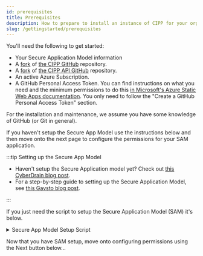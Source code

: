 ```yaml
---
id: prerequisites
title: Prerequisites
description: How to prepare to install an instance of CIPP for your organisation.
slug: /gettingstarted/prerequisites
---
```


You'll need the following to get started:

* Your Secure Application Model information
* A [fork](https://docs.github.com/en/get-started/quickstart/fork-a-repo) of [the CIPP GitHub](https://github.com/KelvinTegelaar/CIPP) repository.
* A [fork](https://docs.github.com/en/get-started/quickstart/fork-a-repo) of [the CIPP API GitHub](https://github.com/KelvinTegelaar/CIPP-API) repository.
* An active Azure Subscription.
* A GitHub Personal Access Token. You can find instructions on what you need and the minimum permissions to do this [in Microsoft's Azure Static Web Apps documentation](https://docs.microsoft.com/en-us/azure/static-web-apps/publish-azure-resource-manager?tabs=azure-cli#create-a-github-personal-access-token). You only need to follow the "Create a GitHub Personal Access Token" section.

For the installation and maintenance, we assume you have some knowledge of GitHub (or Git in general).

If you haven't setup the Secure App Model use the instructions below and then move onto the next page to configure the permissions for your SAM application.

:::tip Setting up the Secure App Model

* Haven't setup the Secure Application model yet? Check out [this CyberDrain blog post](https://www.cyberdrain.com/connect-to-exchange-online-automated-when-mfa-is-enabled-using-the-secureapp-model/).
* For a step-by-step guide to setting up the Secure Application Model, see [this Gavsto blog post](https://www.gavsto.com/secure-application-model-for-the-layman-and-step-by-step/).

:::

If you just need the script to setup the Secure Application Model (SAM) it's below.

<details><summary>Secure App Model Setup Script</summary>
<p>

```powershell title="New-SAMAzureADApplication.ps1"
Param(
  [Parameter(Mandatory = $false)]
  [switch]$ConfigurePreconsent,
  [Parameter(Mandatory = $true)]
  [string]$DisplayName,
  [Parameter(Mandatory = $false)]
  [string]$TenantId
)

$ErrorActionPreference = "Stop"

# Check if the Azure AD PowerShell module has already been loaded.
if ( ! ( Get-Module AzureAD ) ) {
  # Check if the Azure AD PowerShell module is installed.
  if ( Get-Module -ListAvailable -Name AzureAD ) {
    # The Azure AD PowerShell module is not load and it is installed. This module
    # must be loaded for other operations performed by this script.
    Write-Host -ForegroundColor Green "Loading the Azure AD PowerShell module..."
    Import-Module AzureAD
  } else {
    Install-Module AzureAD
  }
}

try {
  Write-Host -ForegroundColor Green "When prompted please enter the appropriate credentials... Warning: Window might have pop-under in VSCode"
  if([string]::IsNullOrEmpty($TenantId)) {
    Connect-AzureAD | Out-Null
    $TenantId = $(Get-AzureADTenantDetail).ObjectId
  } else {
    Connect-AzureAD -TenantId $TenantId | Out-Null
  }
} catch [Microsoft.Azure.Common.Authentication.AadAuthenticationCanceledException] {
  # The authentication attempt was canceled by the end-user. Execution of the script should be halted.
  Write-Host -ForegroundColor Yellow "The authentication attempt was canceled. Execution of the script will be halted..."
  Exit
} catch {
  # An unexpected error has occurred. The end-user should be notified so that the appropriate action can be taken.
  Write-Error "An unexpected error has occurred. Please review the following error message and try again." `
  "$($Error[0].Exception)"
}

$adAppAccess = [Microsoft.Open.AzureAD.Model.RequiredResourceAccess]@{
  ResourceAppId = "00000002-0000-0000-c000-000000000000";
  ResourceAccess = [Microsoft.Open.AzureAD.Model.ResourceAccess]@{
    Id = "5778995a-e1bf-45b8-affa-663a9f3f4d04";
    Type = "Role"
  },
  [Microsoft.Open.AzureAD.Model.ResourceAccess]@{
    Id = "a42657d6-7f20-40e3-b6f0-cee03008a62a";
    Type = "Scope"
  },
  [Microsoft.Open.AzureAD.Model.ResourceAccess]@{
    Id = "311a71cc-e848-46a1-bdf8-97ff7156d8e6";
    Type = "Scope"
  }
}

$graphAppAccess = [Microsoft.Open.AzureAD.Model.RequiredResourceAccess]@{
  ResourceAppId = "00000003-0000-0000-c000-000000000000";
  ResourceAccess = [Microsoft.Open.AzureAD.Model.ResourceAccess]@{
    Id = "bf394140-e372-4bf9-a898-299cfc7564e5";
    Type = "Role"
  },
  [Microsoft.Open.AzureAD.Model.ResourceAccess]@{
    Id = "7ab1d382-f21e-4acd-a863-ba3e13f7da61";
    Type = "Role"
  }
}

$partnerCenterAppAccess = [Microsoft.Open.AzureAD.Model.RequiredResourceAccess]@{
  ResourceAppId = "fa3d9a0c-3fb0-42cc-9193-47c7ecd2edbd";
  ResourceAccess = [Microsoft.Open.AzureAD.Model.ResourceAccess]@{
    Id = "1cebfa2a-fb4d-419e-b5f9-839b4383e05a";
    Type = "Scope"
  }
}

$SessionInfo = Get-AzureADCurrentSessionInfo

Write-Host -ForegroundColor Green "Creating the Azure AD application and related resources..."

$app = New-AzureADApplication -AvailableToOtherTenants $true -DisplayName $DisplayName -IdentifierUris "https://$($SessionInfo.TenantDomain)/$((New-Guid).ToString())" -RequiredResourceAccess $adAppAccess, $graphAppAccess, $partnerCenterAppAccess -ReplyUrls @("urn:ietf:wg:oauth:2.0:oob","https://login.microsoftonline.com/organizations/oauth2/nativeclient","https://localhost","http://localhost","http://localhost:8400")
$password = New-AzureADApplicationPasswordCredential -ObjectId $app.ObjectId
$spn = New-AzureADServicePrincipal -AppId $app.AppId -DisplayName $DisplayName
$adminAgentsGroup = Get-AzureADGroup -Filter "DisplayName eq 'AdminAgents'"
Add-AzureADGroupMember -ObjectId $adminAgentsGroup.ObjectId -RefObjectId $spn.ObjectId

write-host "Installing PartnerCenter Module." -ForegroundColor Green
install-module PartnerCenter -Force
write-host "Sleeping for 30 seconds to allow app creation on O365" -foregroundcolor green
start-sleep 30
write-host "Please approve General consent form." -ForegroundColor Green
$PasswordToSecureString = $password.value | ConvertTo-SecureString -asPlainText -Force
$credential = New-Object System.Management.Automation.PSCredential($($app.AppId),$PasswordToSecureString)
$token = New-PartnerAccessToken -ApplicationId "$($app.AppId)" -Scopes 'https://api.partnercenter.microsoft.com/user_impersonation' -ServicePrincipal -Credential $credential -Tenant $($spn.AppOwnerTenantID) -UseAuthorizationCode
write-host "Please approve Exchange consent form." -ForegroundColor Green
$Exchangetoken = New-PartnerAccessToken -ApplicationId 'a0c73c16-a7e3-4564-9a95-2bdf47383716' -Scopes 'https://outlook.office365.com/.default' -Tenant $($spn.AppOwnerTenantID) -UseDeviceAuthentication
write-host "Last initiation required: Please browse to https://login.microsoftonline.com/$($spn.AppOwnerTenantID)/adminConsent?client_id=$($app.AppId)"
write-host "Press any key after auth. An error report about incorrect URIs is expected!"
[void][System.Console]::ReadKey($true)
Write-Host "================ Secrets ================"
Write-Host "`$ApplicationId         = $($app.AppId)"
Write-Host "`$ApplicationSecret     = $($password.Value)"
Write-Host "`$TenantID              = $($spn.AppOwnerTenantID)"
write-host "`$RefreshToken          = $($token.refreshtoken)" -ForegroundColor Blue
write-host "`$Exchange RefreshToken = $($ExchangeToken.Refreshtoken)" -ForegroundColor Green
Write-Host "================ Secrets ================"
Write-Host "    SAVE THESE IN A SECURE LOCATION     "
```

</p>
</details>

Now that you have SAM setup, move onto configuring permissions using the Next button below...
